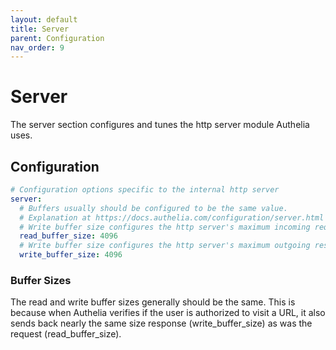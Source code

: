```yaml
---
layout: default
title: Server
parent: Configuration
nav_order: 9
---
```


# Server

The server section configures and tunes the http server module Authelia uses.

## Configuration

```yaml
# Configuration options specific to the internal http server
server:
  # Buffers usually should be configured to be the same value.
  # Explanation at https://docs.authelia.com/configuration/server.html
  # Write buffer size configures the http server's maximum incoming request size in bytes.
  read_buffer_size: 4096
  # Write buffer size configures the http server's maximum outgoing response size in bytes.
  write_buffer_size: 4096
```

### Buffer Sizes

The read and write buffer sizes generally should be the same. This is because when Authelia verifies 
if the user is authorized to visit a URL, it also sends back nearly the same size response 
(write_buffer_size) as was the request (read_buffer_size).
